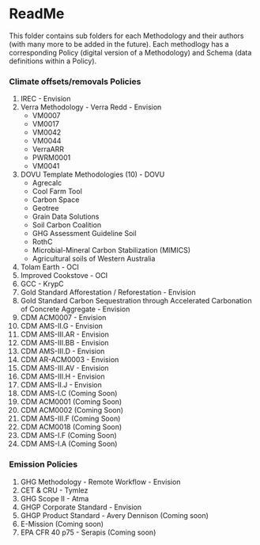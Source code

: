 # ReadMe

This folder contains sub folders for each Methodology and their authors (with many more to be added in the future). Each methodlogy has a corresponding Policy (digital version of a Methodology) and Schema (data definitions within a Policy).

### Climate offsets/removals Policies

1. IREC - Envision
2. Verra Methodology - Verra Redd - Envision
   - VM0007
   - VM0017
   - VM0042
   - VM0044
   - VerraARR
   - PWRM0001
   - VM0041
4. DOVU Template Methodologies (10) - DOVU
   - Agrecalc
   - Cool Farm Tool
   - Carbon Space
   - Geotree
   - Grain Data Solutions
   - Soil Carbon Coalition
   - GHG Assessment Guideline Soil
   - RothC
   - Microbial-Mineral Carbon Stabilization (MIMICS)
   - Agricultural soils of Western Australia
5. Tolam Earth - OCI
6. Improved Cookstove - OCI
7. GCC - KrypC
8. Gold Standard Afforestation / Reforestation - Envision
9. Gold Standard Carbon Sequestration through Accelerated Carbonation of Concrete Aggregate - Envision
10. CDM ACM0007 - Envision
11. CDM AMS-II.G - Envision
12. CDM AMS-III.AR - Envision
13. CDM AMS-III.BB - Envision
14. CDM AMS-III.D - Envision
15. CDM AR-ACM0003 - Envision
16. CDM AMS-III.AV - Envision
17. CDM AMS-III.H - Envision
18. CDM AMS-II.J - Envision
19. CDM AMS-I.C (Coming Soon)
20. CDM ACM0001 (Coming Soon)
21. CDM ACM0002 (Coming Soon)
22. CDM AMS-III.F (Coming Soon)
23. CDM ACM0018 (Coming Soon)
24. CDM AMS-I.F (Coming Soon)
25. CDM AMS-I.A (Coming Soon)

### Emission Policies

1. GHG Methodology - Remote Workflow - Envision
2. CET & CRU - Tymlez
3. GHG Scope II - Atma
4. GHGP Corporate Standard - Envision
5. GHGP Product Standard - Avery Dennison (Coming soon)
6. E-Mission (Coming soon)
7. EPA CFR 40 p75 - Serapis (Coming soon)
